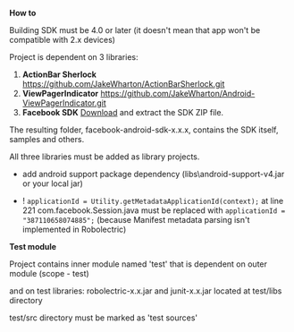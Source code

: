 **How to**

Building SDK must be 4.0 or later (it doesn't mean that app won't be compatible with 2.x devices)

Project is dependent on 3 libraries:
 1. **ActionBar Sherlock** 
https://github.com/JakeWharton/ActionBarSherlock.git
 2. **ViewPagerIndicator**
https://github.com/JakeWharton/Android-ViewPagerIndicator.git
 3. **Facebook SDK** [Download][1] and extract the SDK ZIP file. 

The resulting folder, facebook-android-sdk-x.x.x, contains the SDK itself, samples and others.

All three libraries must be added as library projects.

+ add android support package dependency (libs\android-support-v4.jar or your local jar)

+ ! `applicationId = Utility.getMetadataApplicationId(context);` at line 221 com.facebook.Session.java must be replaced with 
  `applicationId = "387110658074885";` (because Manifest metadata parsing isn't implemented in Robolectric)

**Test module**

Project contains inner module named 'test' that is dependent on outer module (scope - test) 

and on test libraries:
robolectric-x.x.jar and junit-x.x.jar located at test/libs directory

test/src directory must be marked as 'test sources'

[1]: https://developers.facebook.com/resources/facebook-android-sdk-3.0.1.zip

